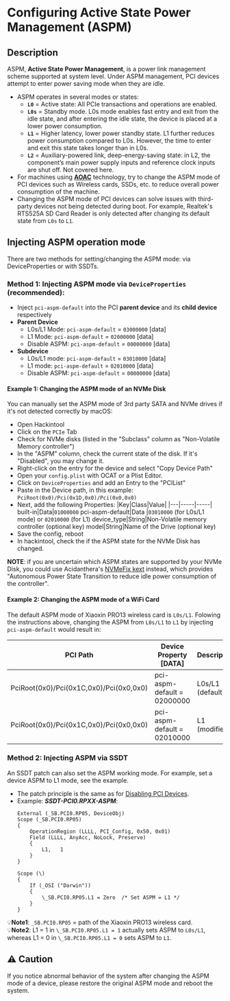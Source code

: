 # Configuring Active State Power Management (ASPM)

## Description

ASPM, **Active State Power Management**, is a power link management scheme supported at system level. Under ASPM management, PCI devices attempt to enter power saving mode when they are idle.

- ASPM operates in several modes or states:
  - **`L0`** = Active state: All PCIe transactions and operations are enabled.
  - **`L0s`** = Standby mode. L0s mode enables fast entry and exit from the idle state, and after entering the idle state, the device is placed at a lower power consumption.
  - **`L1`** = Higher latency, lower power standby state. L1 further reduces power consumption compared to L0s. However, the time to enter and exit this state takes longer than in L0s.
  - **`L2`** = Auxiliary-powered link, deep-energy-saving state: in L2, the component’s main power supply inputs and reference clock inputs are shut off. Not covered here.
- For machines using [**AOAC**](https://github.com/5T33Z0/OC-Little-Translated/tree/main/04_Fixing_Sleep_and_Wake_Issues/Fixing_AOAC_Machines) technology, try to change the ASPM mode of PCI devices such as Wireless cards, SSDs, etc. to reduce overall power consumption of the machine.
- Changing the ASPM mode of PCI devices can solve issues with third-party devices not being detected during boot. For example, Realtek's RTS525A SD Card Reader is only detected after changing its default state from `L0s` to `L1`.

## Injecting ASPM operation mode
There are two methods for setting/changing the ASPM mode: via DeviceProperties or with SSDTs.

### Method 1: Injecting ASPM mode via `DeviceProperties` (recommended):
- Inject `pci-aspm-default` into the PCI **parent device** and its **child device** respectively
- **Parent Device**
	- L0s/L1 Mode: `pci-aspm-default` = `03000000` [data]
	- L1 Mode: `pci-aspm-default` = `02000000` [data]
   	- Disable ASPM: `pci-aspm-default` = `00000000` [data]
- **Subdevice**
	- L0s/L1 mode: `pci-aspm-default` = `03010000` [data]
	- L1 mode: `pci-aspm-default` = `02010000` [data]
	- Disable ASPM: `pci-aspm-default` = `00000000` [data]

#### Example 1: Changing the ASPM mode of an NVMe Disk
You can manually set the ASPM mode of 3rd party SATA and NVMe drives if it's not detected correctly by macOS:

- Open Hackintool
- Click on the `PCIe` Tab
- Check for NVMe disks (listed in the "Subclass" column as "Non-Volatile Memory controller")
- In the "ASPM" column, check the current state of the disk. If it's "Disabled", you may change it.
- Right-click on the entry for the device and select "Copy Device Path"
- Open your `config.plist` with OCAT or a Plist Editor.
- Click on `DeviceProperties` and add an Entry to the "PCIList"
- Paste in the Device path, in this example: `PciRoot(0x0)/Pci(0x1D,0x0)/Pci(0x0,0x0)`
- Next, add the following Properties:
	|Key|Class|Value|
	|---|-----|-----|
	built-in|Data|`01000000` 
	pci-aspm-default|Data |`03010000` (for L0s/L1 mode) or `02010000` (for L1)
	device_type|String|Non-Volatile memory controller (optional key)
	model|String|Name of the Drive (optional key)
- Save the config, reboot
- In hackintool, check the if the ASPM state for the NVMe Disk has changed.

**NOTE**: if you are uncertain which ASPM states are supported by your NVMe Disk, you could use Acidanthera's [NVMeFix kext](https://github.com/acidanthera/NVMeFix) instead, which provides "Autonomous Power State Transition to reduce idle power consumption of the controller".

#### Example 2: Changing the ASPM mode of a WiFi Card
The default ASPM mode of Xiaoxin PRO13 wireless card is `L0s/L1`. Folowing the instructions above, changing the ASPM from `L0s/L1` to `L1` by injecting `pci-aspm-default` would result in:

|PCI Path|Device Property [DATA]|Description
|--------|----------------------|----------
PciRoot(0x0)/Pci(0x1C,0x0)/Pci(0x0,0x0)|pci-aspm-default = 02000000|L0s/L1 (default)
PciRoot(0x0)/Pci(0x1C,0x0)/Pci(0x0,0x0)|pci-aspm-default = 02010000|L1 (modified)

### Method 2: Injecting ASPM via SSDT
An SSDT patch can also set the ASPM working mode. For example, set a device ASPM to L1 mode, see the example.

- The patch principle is the same as for [Disabling PCI Devices](https://github.com/5T33Z0/OC-Little-Translated/tree/main/02_Disabling_Devices/Disabling_PCI_Devices).
- Example: ***SSDT-PCI0.RPXX-ASPM***:
  ```asl
  External (_SB.PCI0.RP05, DeviceObj)
  Scope (_SB.PCI0.RP05)
  {
      OperationRegion (LLLL, PCI_Config, 0x50, 0x01)
      Field (LLLL, AnyAcc, NoLock, Preserve)
      {
          L1,   1
      }
  }
  
  Scope (\)
  {
      If (_OSI ("Darwin"))
      {
          \_SB.PCI0.RP05.L1 = Zero  /* Set ASPM = L1 */
      }
  }
  ```
:bulb:**Note1**: `_SB.PCI0.RP05` = path of the Xiaoxin PRO13 wireless card.</br>
:bulb:**Note2**: L1 = 1 in `\_SB.PCI0.RP05.L1 = 1` actually sets ASPM to `L0s/L1`, whereas L1 = 0 in `\_SB.PCI0.RP05.L1 = 0` sets ASPM to `L1`.

## :warning: Caution
If you notice abnormal behavior of the system after changing the ASPM mode of a device, please restore the original ASPM mode and reboot the system.

